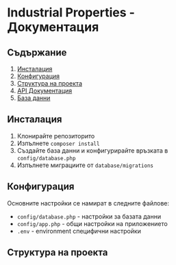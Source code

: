 # Industrial Properties - Документация

## Съдържание
1. [Инсталация](#инсталация)
2. [Конфигурация](#конфигурация)
3. [Структура на проекта](#структура-на-проекта)
4. [API Документация](#api-документация)
5. [База данни](#база-данни)

## Инсталация
1. Клонирайте репозиторито
2. Изпълнете `composer install`
3. Създайте база данни и конфигурирайте връзката в `config/database.php`
4. Изпълнете миграциите от `database/migrations`

## Конфигурация
Основните настройки се намират в следните файлове:
- `config/database.php` - настройки за базата данни
- `config/app.php` - общи настройки на приложението
- `.env` - environment специфични настройки

## Структура на проекта 